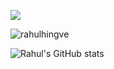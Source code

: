 [![](https://visitcount.itsvg.in/api?id=rahulhingve&label=Profile%20Views&pretty=false)](https://rahulhingve.vercel.app/)

 <img align="center" src="https://github-readme-stats.vercel.app/api/top-langs?username=rahulhingve&show_icons=true&locale=en&layout=compact&hide_border=true&theme=holia&hide=c,assembly&langs_count=20" alt="rahulhingve" />

![Rahul's GitHub stats](https://github-readme-stats.vercel.app/api?username=rahulhingve&show_icons=true&theme=tokyonight)
